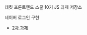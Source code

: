 테킷 프론트엔드 스쿨 10기 JS 과제 저장소 

네이버 로그인 구현 
- [2차 과제](https://github.com/otwaylee/js-homework/blob/main/mission01/naver_login/README.md) 